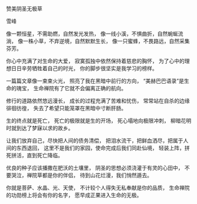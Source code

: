 赞美阴圣无极草

雪峰


像一颗恒星，不需助燃，自然发光发热，
像一线小溪，不惧曲折，自然蜿蜒流淌，
像一株小草，不弃逆境，自然默默生长，
像一只蜜蜂，不畏路远，自然采集芬芳。

你心中充满了对生命的大爱，
寂寞孤独中依然保持着慈悲的胸怀，
为了心中的理想日日辛劳牺牲着自己的时光，
你的脚步很坚实是我学习的榜样。

一篇篇文章像一束束火光，
照亮了我在黑暗中前行的方向，
“美赫巴巴语录”是生命的瑰宝，
生命禅院有了它就不会偏离正确的航向。

修行的道路依然悠远漫长，
成长的过程充满了苦难和忧伤，
常常站在自杀的边缘徘徊彷徨，
失去了希望只能笼罩在黑暗中寸断肝肠。

生的终点就是死亡，
死亡的极限就是生的开场，
死心塌地向极限冲刺，
柳暗花明时就到达了梦寐以求的故乡。

让我们放弃自己，尽快把人间的债务清偿，
把泪水流干，把鲜血洒尽，把属于人间的东西退回，
这里不是我们的家园，使命完成后我们同赴仙境，
轻装上阵，拼死拼活，直到死亡降临。

优良的种子应该播撒在肥沃的土壤里，
阴圣的思想必须浇灌于有灵的心田中，
不要哭泣，禅院草都是你的伴侣，
待到山花烂漫，我们悄然遁去。

你就是菩萨、水晶、光、天使，
不计较个人得失无私奉献是你的品质，
生命禅院的功勋榜上将会有你的名字，
愿早成正果进入生命的无极。



